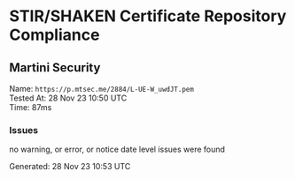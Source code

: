 # STIR/SHAKEN Certificate Repository Compliance

## Martini Security

Name: `https://p.mtsec.me/2884/L-UE-W_uwdJT.pem`\
Tested At: 28 Nov 23 10:50 UTC\
Time: 87ms

### Issues

no warning, or error, or notice date level issues were found

Generated: 28 Nov 23 10:53 UTC